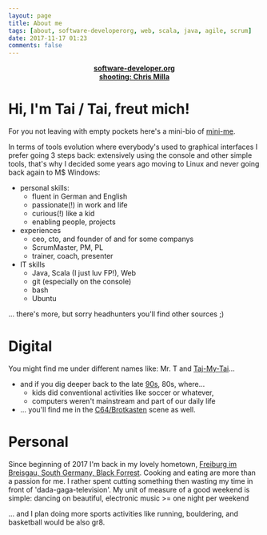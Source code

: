 ```yaml
---
layout: page
title: About me
tags: [about, software-developerorg, web, scala, java, agile, scrum]
date: 2017-11-17 01:23
comments: false
---
```

    
<center><a href="http://taitruong.github.io/software-developer.org"><b>software-developer.org</b></a></center>
<span><center><a href="https://www.instagram.com/chrismillaphotography/"><b>shooting: Chris Milla</b></a></center></span>

# Hi, I'm Tai / Tai, freut mich!

For you not leaving with empty pockets here's a mini-bio of [mini-me](https://de.wikipedia.org/wiki/Holz-Tiger).

In terms of tools evolution where everybody's used to graphical interfaces I prefer going 3 steps back: extensively using the console and other simple tools, that's why I decided some years ago moving to Linux and never going back again to M$ Windows:
- personal skills:
  - fluent in German and English
  - passionate(!) in work and life
  - curious(!) like a kid
  - enabling people, projects
- experiences
  - ceo, cto, and founder of and for some companys
  - ScrumMaster, PM, PL
  - trainer, coach, presenter
- IT skills
  - Java, Scala (I just luv FP!), Web
  - git (especially on the console)
  - bash
  - Ubuntu

... there's more, but sorry headhunters you'll find other sources ;)

# Digital

You might find me under different names like: Mr. T and [Taj-My-Tai](https://www.instagram.com/taj.my.tai/)...
- and if you dig deeper back to the late [90s](https://www.heise.de/newsticker/meldung/Sex-im-Web-nur-noch-auf-Platz-3-15234.html), 80s, where...
  - kids did conventional activities like soccer or whatever,
  - computers weren't mainstream and part of our daily life
- ... you'll find me in the [C64/Brotkasten](http://www.mobygames.com/game/c64/black-panther/credits) scene as well.

# Personal
Since beginning of 2017 I'm back in my lovely hometown, [Freiburg im Breisgau, South Germany, Black Forrest](https://en.wikipedia.org/wiki/Freiburg_im_Breisgau). Cooking and eating are more than a passion for me. I rather spent cutting something then wasting my time in front of 'dada-gaga-television'. My unit of measure of a good weekend is simple: dancing on beautiful, electronic music >= one night per weekend

... and I plan doing more sports activities like running, bouldering, and basketball would be also gr8.
